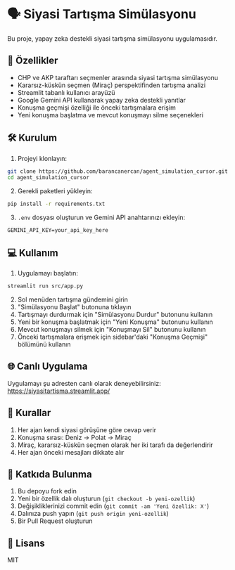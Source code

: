 # 🗣️ Siyasi Tartışma Simülasyonu

Bu proje, yapay zeka destekli siyasi tartışma simülasyonu uygulamasıdır.

## 🚀 Özellikler

- CHP ve AKP taraftarı seçmenler arasında siyasi tartışma simülasyonu
- Kararsız-küskün seçmen (Miraç) perspektifinden tartışma analizi
- Streamlit tabanlı kullanıcı arayüzü
- Google Gemini API kullanarak yapay zeka destekli yanıtlar
- Konuşma geçmişi özelliği ile önceki tartışmalara erişim
- Yeni konuşma başlatma ve mevcut konuşmayı silme seçenekleri

## 🛠️ Kurulum

1. Projeyi klonlayın:
```bash
git clone https://github.com/barancanercan/agent_simulation_cursor.git
cd agent_simulation_cursor
```

2. Gerekli paketleri yükleyin:
```bash
pip install -r requirements.txt
```

3. `.env` dosyası oluşturun ve Gemini API anahtarınızı ekleyin:
```
GEMINI_API_KEY=your_api_key_here
```

## 💻 Kullanım

1. Uygulamayı başlatın:
```bash
streamlit run src/app.py
```

2. Sol menüden tartışma gündemini girin
3. "Simülasyonu Başlat" butonuna tıklayın
4. Tartışmayı durdurmak için "Simülasyonu Durdur" butonunu kullanın
5. Yeni bir konuşma başlatmak için "Yeni Konuşma" butonunu kullanın
6. Mevcut konuşmayı silmek için "Konuşmayı Sil" butonunu kullanın
7. Önceki tartışmalara erişmek için sidebar'daki "Konuşma Geçmişi" bölümünü kullanın

## 🌐 Canlı Uygulama

Uygulamayı şu adresten canlı olarak deneyebilirsiniz:
https://siyasitartisma.streamlit.app/

## 📝 Kurallar

1. Her ajan kendi siyasi görüşüne göre cevap verir
2. Konuşma sırası: Deniz -> Polat -> Miraç
3. Miraç, kararsız-küskün seçmen olarak her iki tarafı da değerlendirir
4. Her ajan önceki mesajları dikkate alır

## 🤝 Katkıda Bulunma

1. Bu depoyu fork edin
2. Yeni bir özellik dalı oluşturun (`git checkout -b yeni-ozellik`)
3. Değişikliklerinizi commit edin (`git commit -am 'Yeni özellik: X'`)
4. Dalınıza push yapın (`git push origin yeni-ozellik`)
5. Bir Pull Request oluşturun

## 📄 Lisans

MIT 